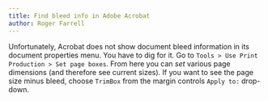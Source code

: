 ```yaml
---
title: Find bleed info in Adobe Acrobat
author: Roger Farrell
---
```


Unfortunately, Acrobat does not show document bleed information in its
document properties menu. You have to dig for it. Go to `Tools > Use
Print Production > Set page boxes`. From here you can *set* various page
dimensions (and therefore see current sizes). If you want to see the
page size minus bleed, choose `TrimBox` from the margin controls `Apply
to:` drop-down.
